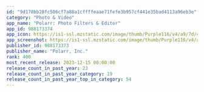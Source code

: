 ```yaml
---
id: "9d178bb28fc506cf7a88a1cffffeaae71fefe3b957cf441e35bad4113a96eb3e"
category: "Photo & Video"
app_name: "Polarr: Photo Filters & Editor"
app_id: 988173374
app_icon: https://is1-ssl.mzstatic.com/image/thumb/Purple116/v4/a9/7d/47/a97d4703-8c4f-4483-9745-a4dff52fa333/AppIcon-1x_U007emarketing-0-7-0-sRGB-85-220.png/1024x1024bb.png
app_screenshot: https://is1-ssl.mzstatic.com/image/thumb/Purple116/v4/aa/94/f1/aa94f13d-be00-8778-a96f-9edf11b194ec/69785a35-0a98-414d-aa90-2e5512c59d07_lephone1.png/1242x2208bb.png
publisher_id: 988173373
publisher_name: "Polarr, Inc."
rank: 400
most_recent_release: 2023-12-15 00:00:00
release_count_in_past_year: 23
release_count_in_past_year_category: 19
release_count_in_past_year_top_in_category: 54
---
```

